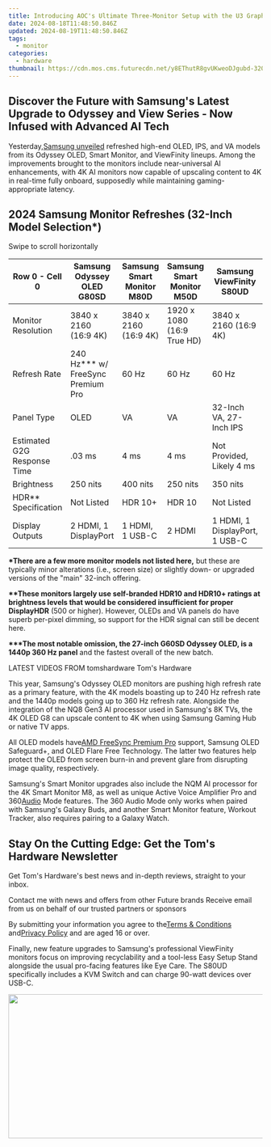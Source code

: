```yaml
---
title: Introducing AOC's Ultimate Three-Monitor Setup with the U3 Graphic Pro Series
date: 2024-08-18T11:48:50.846Z
updated: 2024-08-19T11:48:50.846Z
tags:
  - monitor
categories:
  - hardware
thumbnail: https://cdn.mos.cms.futurecdn.net/y8EThutR8gvUKweoDJgubd-320-80.jpg
---
```


## Discover the Future with Samsung's Latest Upgrade to Odyssey and View Series - Now Infused with Advanced AI Tech

Yesterday,[Samsung unveiled](https://shop-links.co/link/?exclusive=1&publisher_slug=itechdaily19598&url=https%3A%2F%2Fgo.redirectingat.com%2F%3Fid%3D92X1584492%26xcust%3Dtomshardware%255Fus%255F1048906632627985641%26xs%3D1%26url%3Dhttps%253A%252F%252Fnews.samsung.com%252Fglobal%252Fsamsung-electronics-unveils-new-odyssey-oled-smart-monitor-and-viewfinity-lineups-with-integrated-2024-launch%26sref%3Dhttps%253A%252F%252Fwww.tomshardware.com%252Fmonitors%252Fsamsung-refreshes-odyssey-smart-monitor-and-viewfinity-monitors-with-ai-technology) refreshed high-end OLED, IPS, and VA models from its Odyssey OLED, Smart Monitor, and ViewFinity lineups. Among the improvements brought to the monitors include near-universal AI enhancements, with 4K AI monitors now capable of upscaling content to 4K in real-time fully onboard, supposedly while maintaining gaming-appropriate latency.

## 2024 Samsung Monitor Refreshes (32-Inch Model Selection\*)

 Swipe to scroll horizontally

| Row 0 - Cell 0              | Samsung Odyssey OLED G80SD           | Samsung Smart Monitor M80D | Samsung Smart Monitor M50D | Samsung ViewFinity S80UD       | Samsung ViewFinity S60D            |
| --------------------------- | ------------------------------------ | -------------------------- | -------------------------- | ------------------------------ | ---------------------------------- |
| Monitor Resolution          | 3840 x 2160 (16:9 4K)                | 3840 x 2160 (16:9 4K)      | 1920 x 1080 (16:9 True HD) | 3840 x 2160 (16:9 4K)          | 2560 x 1440 (16:9 Quad HD)         |
| Refresh Rate                | 240 Hz\*\*\* w/ FreeSync Premium Pro | 60 Hz                      | 60 Hz                      | 60 Hz                          | 100 Hz                             |
| Panel Type                  | OLED                                 | VA                         | VA                         | 32-Inch VA, 27-Inch IPS        | IPS                                |
| Estimated G2G Response Time | .03 ms                               | 4 ms                       | 4 ms                       | Not Provided, Likely 4 ms      | Not Provided, Likely 4 ms or lower |
| Brightness                  | 250 nits                             | 400 nits                   | 250 nits                   | 350 nits                       | 350 nits                           |
| HDR\*\* Specification       | Not Listed                           | HDR 10+                    | HDR 10                     | Not Listed                     | Not Listed                         |
| Display Outputs             | 2 HDMI, 1 DisplayPort                | 1 HDMI, 1 USB-C            | 2 HDMI                     | 1 HDMI, 1 DisplayPort, 1 USB-C | 1 HDMI, 1 DisplayPort, 1 USB-C     |

**\*There are a few more monitor models not listed here,** but these are typically minor alterations (i.e., screen size) or slightly down- or upgraded versions of the "main" 32-inch offering.

 **\*\*These monitors largely use self-branded HDR10 and HDR10+ ratings at brightness levels that would be considered insufficient for proper DisplayHDR** (500 or higher). However, OLEDs and VA panels do have superb per-pixel dimming, so support for the HDR signal can still be decent here.

 **\*\*\*The most notable omission, the 27-inch G60SD Odyssey OLED, is a 1440p 360 Hz panel** and the fastest overall of the new batch.

 LATEST VIDEOS FROM tomshardware Tom's Hardware

 This year, Samsung's Odyssey OLED monitors are pushing high refresh rate as a primary feature, with the 4K models boasting up to 240 Hz refresh rate and the 1440p models going up to 360 Hz refresh rate. Alongside the integration of the NQ8 Gen3 AI processor used in Samsung's 8K TVs, the 4K OLED G8 can upscale content to 4K when using Samsung Gaming Hub or native TV apps.

 All OLED models have[AMD FreeSync Premium Pro](https://tools.techidaily.com) support, Samsung OLED Safeguard+, and OLED Flare Free Technology. The latter two features help protect the OLED from screen burn-in and prevent glare from disrupting image quality, respectively.

 Samsung's Smart Monitor upgrades also include the NQM AI processor for the 4K Smart Monitor M8, as well as unique Active Voice Amplifier Pro and 360[Audio](https://tools.techidaily.com) Mode features. The 360 Audio Mode only works when paired with Samsung's Galaxy Buds, and another Smart Monitor feature, Workout Tracker, also requires pairing to a Galaxy Watch.

## Stay On the Cutting Edge: Get the Tom's Hardware Newsletter

 Get Tom's Hardware's best news and in-depth reviews, straight to your inbox.

 Contact me with news and offers from other Future brands  Receive email from us on behalf of our trusted partners or sponsors

 By submitting your information you agree to the[Terms & Conditions](https://futureplc.com/terms-conditions/) and[Privacy Policy](https://futureplc.com/privacy-policy/) and are aged 16 or over.

 Finally, new feature upgrades to Samsung's professional ViewFinity monitors focus on improving recyclability and a tool-less Easy Setup Stand alongside the usual pro-facing features like Eye Care. The S80UD specifically includes a KVM Switch and can charge 90-watt devices over USB-C.

<ins class="adsbygoogle"
     style="display:block"
     data-ad-format="autorelaxed"
     data-ad-client="ca-pub-7571918770474297"
     data-ad-slot="1223367746"></ins>



<ins class="adsbygoogle"
     style="display:block"
     data-ad-client="ca-pub-7571918770474297"
     data-ad-slot="8358498916"
     data-ad-format="auto"
     data-full-width-responsive="true"></ins>



<!-- affiliate ads begin -->
<a href="https://cowinaudio.pxf.io/c/5597632/1116855/13794" target="_top" id="1116855"><img src="//a.impactradius-go.com/display-ad/13794-1116855" border="0" alt="" width="767" height="285"/></a><img height="0" width="0" src="https://imp.pxf.io/i/5597632/1116855/13794" style="position:absolute;visibility:hidden;" border="0" />
<!-- affiliate ads end -->
